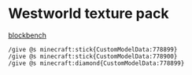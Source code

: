 # Westworld texture pack

[blockbench](https://web.blockbench.net/)

```shell
/give @s minecraft:stick{CustomModelData:778899}
/give @s minecraft:stick{CustomModelData:778900}
/give @s minecraft:diamond{CustomModelData:778899}
```
